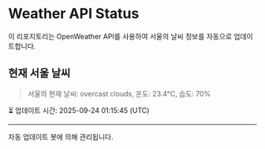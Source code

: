 
# Weather API Status

이 리포지토리는 OpenWeather API를 사용하여 서울의 날씨 정보를 자동으로 업데이트합니다.

## 현재 서울 날씨
> 서울의 현재 날씨: overcast clouds, 온도: 23.4°C, 습도: 70%

⏳ 업데이트 시간: 2025-09-24 01:15:45 (UTC)

---
자동 업데이트 봇에 의해 관리됩니다.
